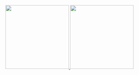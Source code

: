 

  <p align="center">
    <a href="https://github.com/anuraghazra/github-readme-stats">
<!--       <img height=200 src="https://github-readme-stats.vercel.app/api/top-langs/?username=agismandala007&layout=compact&theme=gotham"/> -->
      <img height=200 src="https://github-readme-stats.vercel.app/api?username=agismandala007&show_icons=true&theme=gotham"/>
      <img height=200 src="https://github-readme-stats.vercel.app/api/top-langs/?username=agismandala007&layout=compact&theme=gotham&langs_count=20&count_private=true"/>
    </a>
  </p>  
